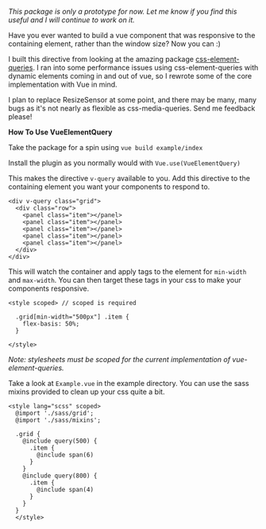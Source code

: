 *This package is only a prototype for now. Let me know if you find this useful and I will continue to work on it.*

Have you ever wanted to build a vue component that was responsive to the containing element, rather than the window size? Now you can :)

I built this directive from looking at the amazing package [css-element-queries](https://github.com/marcj/css-element-queries). I ran into some performance issues using css-element-queries with dynamic elements coming in and out of vue, so I rewrote some of the core implementation with Vue in mind.

I plan to replace ResizeSensor at some point, and there may be many, many bugs as it's not nearly as flexible as css-media-queries. Send me feedback please!

**How To Use VueElementQuery**

Take the package for a spin using `vue build example/index`

Install the plugin as you normally would with `Vue.use(VueElementQuery)`

This makes the directive `v-query` available to you. Add this directive to the containing element you want your components to respond to.

```
<div v-query class="grid">
  <div class="row">
    <panel class="item"></panel>
    <panel class="item"></panel>
    <panel class="item"></panel>
    <panel class="item"></panel>
    <panel class="item"></panel>
  </div>
</div>
```

This will watch the container and apply tags to the element for `min-width` and `max-width`. You can then target these tags in your css to make your components responsive.

```
<style scoped> // scoped is required

  .grid[min-width="500px"] .item {
    flex-basis: 50%;
  }

</style>
```

*Note: stylesheets must be scoped for the current implementation of vue-element-queries.*

Take a look at `Example.vue` in the example directory. You can use the sass mixins provided to clean up your css quite a bit.

```
<style lang="scss" scoped>
  @import './sass/grid';
  @import './sass/mixins';

  .grid {
    @include query(500) {
      .item {
        @include span(6)
      }
    }
    @include query(800) {
      .item {
        @include span(4)
      }
    }
  }
  </style>
```